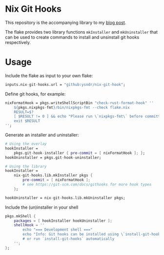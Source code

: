 # Nix Git Hooks

This repository is the accompanying library to my [blog post](https://blog.ysndr.de/posts/code/git-hooks/). 

The flake provides two library functions `mkInstaller` and `mkUninstaller` that can be used to create commands to install and unsinstall git hooks respectively.

# Usage

Include the flake as input to your own flake:

```nix
inputs.nix-git-hooks.url = "github:ysndr/nix-git-hook";
```

Define git hooks, for example:

```nix
nixFormatHook = pkgs.writeShellScriptBin "check-rust-format-hook" ''
    ${pkgs.nixpkgs-fmt}/bin/nixpkgs-fmt --check flake.nix
    RESULT=$?
    [ $RESULT != 0 ] && echo "Please run \`nixpkgs-fmt\` before committing"
    exit $RESULT
'';
```

Generate an installer and uninstaller:

```nix
# Using the overlay
hookInstaller =
    pkgs.git-hook-installer { pre-commit = [ nixFormatHook ]; };
hookUninstaller = pkgs.git-hook-uninstaller;

# Using the library
hookInstaller =
    nix-git-hooks.lib.mkInstaller pkgs { 
        pre-commit = [ nixFormatHook ];
        # see https://git-scm.com/docs/githooks for more hook types
    };

hookUninstaller = nix-git-hooks.lib.mkUninstaller pkgs;
```

Include the (un)installer in your shell

```nix
pkgs.mkShell {
    packages = [ hookInstaller hookUninstaller ];
    shellHook = ''
        echo "=== Development shell ==="
        echo "Info: Git hooks can be installed using \`install-git-hooks\`"
        # or run `install-git-hooks` automatically
    '';
};
```
